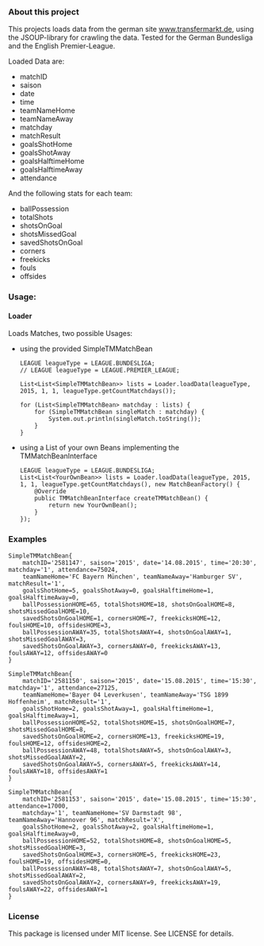 ### About this project
This projects loads data from the german site www.transfermarkt.de, using the JSOUP-library for crawling the data.
Tested for the German Bundesliga and the English Premier-League.

Loaded Data are:
- matchID
- saison
- date
- time
- teamNameHome
- teamNameAway
- matchday
- matchResult
- goalsShotHome
- goalsShotAway
- goalsHalftimeHome
- goalsHalftimeAway
- attendance

And the following stats for each team:
- ballPossession
- totalShots
- shotsOnGoal
- shotsMissedGoal
- savedShotsOnGoal
- corners
- freekicks
- fouls
- offsides

### Usage:
#### Loader
Loads Matches, two possible Usages:
- using the provided SimpleTMMatchBean
    ```
    LEAGUE leagueType = LEAGUE.BUNDESLIGA;
    // LEAGUE leagueType = LEAGUE.PREMIER_LEAGUE;

    List<List<SimpleTMMatchBean>> lists = Loader.loadData(leagueType, 2015, 1, 1, leagueType.getCountMatchdays());
    
    for (List<SimpleTMMatchBean> matchday : lists) {
        for (SimpleTMMatchBean singleMatch : matchday) {
            System.out.println(singleMatch.toString());
        }
    }
    ```
- using a List of your own Beans implementing the TMMatchBeanInterface
    ```
    LEAGUE leagueType = LEAGUE.BUNDESLIGA;
    List<List<YourOwnBean>> lists = Loader.loadData(leagueType, 2015, 1, 1, leagueType.getCountMatchdays(), new MatchBeanFactory() {
        @Override
        public TMMatchBeanInterface createTMMatchBean() {
            return new YourOwnBean();
        }
    });
    ```

### Examples
```
SimpleTMMatchBean{
    matchID='2581147', saison='2015', date='14.08.2015', time='20:30', matchday='1', attendance=75024,
    teamNameHome='FC Bayern München', teamNameAway='Hamburger SV', matchResult='1', 
    goalsShotHome=5, goalsShotAway=0, goalsHalftimeHome=1, goalsHalftimeAway=0, 
    ballPossessionHOME=65, totalShotsHOME=18, shotsOnGoalHOME=8, shotsMissedGoalHOME=10, 
    savedShotsOnGoalHOME=1, cornersHOME=7, freekicksHOME=12, foulsHOME=10, offsidesHOME=3, 
    ballPossessionAWAY=35, totalShotsAWAY=4, shotsOnGoalAWAY=1, shotsMissedGoalAWAY=3, 
    savedShotsOnGoalAWAY=3, cornersAWAY=0, freekicksAWAY=13, foulsAWAY=12, offsidesAWAY=0
}

SimpleTMMatchBean{
    matchID='2581150', saison='2015', date='15.08.2015', time='15:30', matchday='1', attendance=27125,  
    teamNameHome='Bayer 04 Leverkusen', teamNameAway='TSG 1899 Hoffenheim', matchResult='1', 
    goalsShotHome=2, goalsShotAway=1, goalsHalftimeHome=1, goalsHalftimeAway=1, 
    ballPossessionHOME=52, totalShotsHOME=15, shotsOnGoalHOME=7, shotsMissedGoalHOME=8,
    savedShotsOnGoalHOME=2, cornersHOME=13, freekicksHOME=19, foulsHOME=12, offsidesHOME=2,
    ballPossessionAWAY=48, totalShotsAWAY=5, shotsOnGoalAWAY=3, shotsMissedGoalAWAY=2,
    savedShotsOnGoalAWAY=5, cornersAWAY=5, freekicksAWAY=14, foulsAWAY=18, offsidesAWAY=1
}

SimpleTMMatchBean{
    matchID='2581153', saison='2015', date='15.08.2015', time='15:30', attendance=17000,  
    matchday='1', teamNameHome='SV Darmstadt 98', teamNameAway='Hannover 96', matchResult='X', 
    goalsShotHome=2, goalsShotAway=2, goalsHalftimeHome=1, goalsHalftimeAway=0, 
    ballPossessionHOME=52, totalShotsHOME=8, shotsOnGoalHOME=5, shotsMissedGoalHOME=3, 
    savedShotsOnGoalHOME=3, cornersHOME=5, freekicksHOME=23, foulsHOME=19, offsidesHOME=0, 
    ballPossessionAWAY=48, totalShotsAWAY=7, shotsOnGoalAWAY=5, shotsMissedGoalAWAY=2, 
    savedShotsOnGoalAWAY=2, cornersAWAY=9, freekicksAWAY=19, foulsAWAY=22, offsidesAWAY=1
}
```
    
### License
This package is licensed under MIT license. See LICENSE for details.